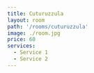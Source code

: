 ```yaml
---
title: Cuturuzzula
layout: room
path: '/rooms/cuturuzzula'
image: ./room.jpg
price: 60
services:
  - Service 1
  - Service 2
---
```

